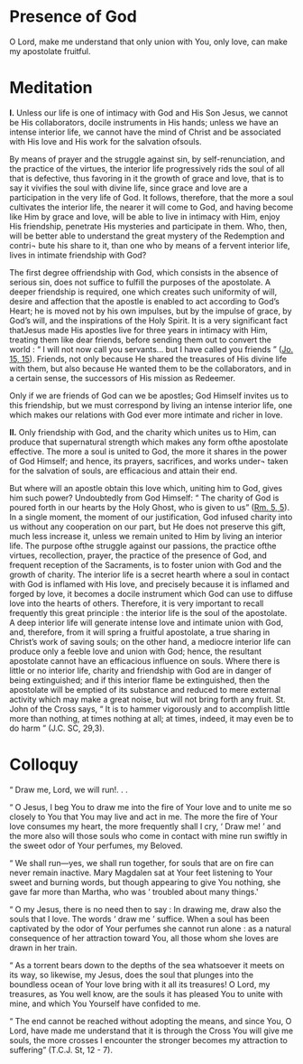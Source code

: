 # Presence of God

O Lord, make me understand that only union with You, only love, can make my apostolate fruitful.

# Meditation

**I.** Unless our life is one of intimacy with God and His Son Jesus, we cannot be His collaborators, docile instruments in His hands; unless we have an intense interior life, we cannot have the mind of Christ and be associated with His love and His work for the salvation ofsouls.

By means of prayer and the struggle against sin, by self-renunciation, and the practice of the virtues, the interior life progressively rids the soul of all that is defective, thus favoring in it the growth of grace and love, that is to say it vivifies the soul with divine life, since grace and love are a participation in the very life of God. It follows, therefore, that the more a soul cultivates the interior life, the nearer it will come to God, and having become like Him by grace and love, will be able to live in intimacy with Him, enjoy His friendship, penetrate His mysteries and participate in them. Who, then, will be better able to understand the great mystery of the Redemption and contri¬ bute his share to it, than one who by means of a fervent interior life, lives in intimate friendship with God?

The first degree offriendship with God, which consists in the absence of serious sin, does not suffice to fulfill the purposes of the apostolate. A deeper friendship is required, one which creates such uniformity of will, desire and affection that the apostle is enabled to act according to God’s Heart; he is moved not by his own impulses, but by the impulse of grace, by God’s will, and the inspirations of the Holy Spirit. It is a very significant fact thatJesus made His apostles live for three years in intimacy with Him, treating them like dear friends, before sending them out to convert the world : “ I will not now call you servants... but I have called you friends ” ([Jo. 15, 15](https://vulgata.online/bible/Jo.15?ed=DR2&vfn=DR2.Jo.15.15:vs)). Friends, not only because He shared the treasures of His divine life with them, but also because He wanted them to be the collaborators, and in a certain sense, the successors of His mission as Redeemer.

Only if we are friends of God can we be apostles; God Himself invites us to this friendship, but we must correspond by living an intense interior life, one which makes our relations with God ever more intimate and richer in love.

**II.** Only friendship with God, and the charity which unites us to Him, can produce that supernatural strength which makes any form ofthe apostolate effective. The more a soul is united to God, the more it shares in the power of God Himself; and hence, its prayers, sacrifices, and works under¬ taken for the salvation of souls, are efficacious and attain their end.

But where will an apostle obtain this love which, uniting him to God, gives him such power? Undoubtedly from God Himself: “ The charity of God is poured forth in our hearts by the Holy Ghost, who is given to us” ([Rm. 5, 5](https://vulgata.online/bible/Rm.5?ed=DR2&vfn=DR2.Rm.5.5:vs)). In a single moment, the moment of our justification, God infused charity into us without any cooperation on our part, but He does not preserve this gift, much less increase it, unless we remain united to Him by living an interior life. The purpose ofthe struggle against our passions, the practice ofthe virtues, recollection, prayer, the practice of the presence of God, and frequent reception of the Sacraments, is to foster union with God and the growth of charity. The interior life is a secret hearth where a soul in contact with God is inflamed with His love, and precisely because it is inflamed and forged by love, it becomes a docile instrument which God can use to diffuse love into the hearts of others. Therefore, it is very important to recall frequently this great principle : the interior life is the soul of the apostolate. A deep interior life will generate intense love and intimate union with God, and, therefore, from it will spring a fruitful apostolate, a true sharing in Christ’s work of saving souls; on the other hand, a mediocre interior life can produce only a feeble love and union with God; hence, the resultant apostolate cannot have an efficacious influence on souls. Where there is little or no interior life, charity and friendship with God are in danger of being extinguished; and if this interior flame be extinguished, then the apostolate will be emptied of its substance and reduced to mere external activity which may make a great noise, but will not bring forth any fruit. St. John of the Cross says, “ It is to hammer vigorously and to accomplish little more than nothing, at times nothing at all; at times, indeed, it may even be to do harm ” (J.C. SC, 29,3).

# Colloquy

“ Draw me, Lord, we will run!. . .

“ O Jesus, I beg You to draw me into the fire of Your love and to unite me so closely to You that You may live and act in me. The more the fire of Your love consumes my heart, the more frequently shall I cry, ‘ Draw me! ’ and the more also will those souls who come in contact with mine run swiftly in the sweet odor of Your perfumes, my Beloved.

“ We shall run—yes, we shall run together, for souls that are on fire can never remain inactive. Mary Magdalen sat at Your feet listening to Your sweet and burning words, but though appearing to give You nothing, she gave far more than Martha, who was ‘ troubled about many things.'

“ O my Jesus, there is no need then to say : In drawing me, draw also the souls that I love. The words ‘ draw me ’ suffice. When a soul has been captivated by the odor of Your perfumes she cannot run alone : as a natural consequence of her attraction toward You, all those whom she loves are drawn in her train.

“ As a torrent bears down to the depths of the sea whatsoever it meets on its way, so likewise, my Jesus, does the soul that plunges into the boundless ocean of Your love bring with it all its treasures! O Lord, my treasures, as You well know, are the souls it has pleased You to unite with mine, and which You Yourself have confided to me.

“ The end cannot be reached without adopting the means, and since You, O Lord, have made me understand that it is through the Cross You will give me souls, the more crosses I encounter the stronger becomes my attraction to suffering” (T.C.J. St, 12 - 7).
